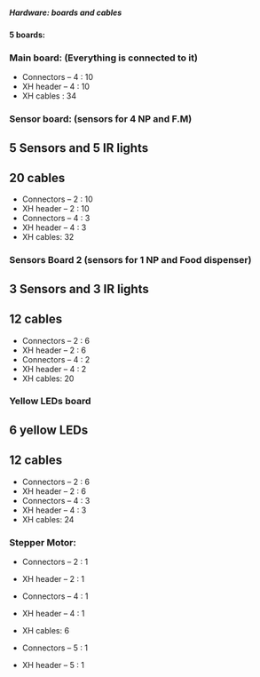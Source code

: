 ##### Hardware: boards and cables

#### 5 boards:

### Main board: (Everything is connected to it)

* Connectors – 4 : 10 
* XH header – 4 : 10
* XH cables : 34

### Sensor board: (sensors for 4 NP and F.M)
 
## 5 Sensors and 5 IR lights
## 20 cables

* Connectors – 2 : 10 
* XH header – 2 : 10
* Connectors – 4 : 3
* XH header – 4 : 3
* XH cables: 32

### Sensors Board 2 (sensors for 1 NP and Food dispenser)

## 3 Sensors and 3 IR lights
## 12 cables

* Connectors – 2 : 6 
* XH header – 2 : 6
* Connectors – 4 : 2
* XH header – 4 : 2
* XH cables: 20

### Yellow LEDs board

## 6 yellow LEDs
## 12 cables

* Connectors – 2 : 6 
* XH header – 2 : 6
* Connectors – 4 : 3
* XH header – 4 : 3
* XH cables: 24

### Stepper Motor:

* Connectors – 2 : 1
* XH header – 2 : 1
* Connectors – 4 : 1
* XH header – 4 : 1
* XH cables: 6

* Connectors – 5 : 1
* XH header – 5 : 1